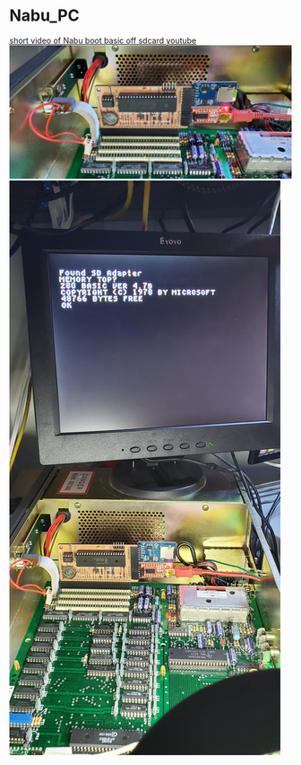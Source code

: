 # Nabu_PC
[short video of Nabu boot basic off sdcard youtube](https://www.youtube.com/watch?v=OVD-OanAn-w)
![My Image](nabu-sd.jpg)
![My Image](20221127_204206.jpg)
